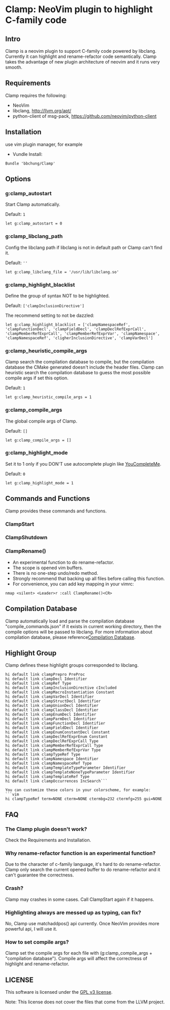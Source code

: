 # Clamp: NeoVim plugin to highlight C-family code

## Intro

Clamp is a neovim plugin to support C-family code powered by libclang.
Currently it can highlight and rename-refactor code semantically. Clamp takes
the advantage of new plugin architecture of neovim and it runs very smooth.

## Requirements

Clamp requires the following:

* NeoVim
* libclang, http://llvm.org/apt/
* python-client of msg-pack, https://github.com/neovim/python-client

## Installation

use vim plugin manager, for example

* Vundle Install:
```vim
Bundle 'bbchung/Clamp'
```

## Options

### g:clamp_autostart

Start Clamp automatically.

Default: `1`
```vim
let g:clamp_autostart = 0
```

### g:clamp_libclang_path

Config the libclang path if libclang is not in default path or Clamp can't
find it.

Default: `''`
```vim
let g:clamp_libclang_file = '/usr/lib/libclang.so'
```

### g:clamp_highlight_blacklist

Define the group of syntax NOT to be highlighted.

Default: `['clampInclusionDirective']`

The recommend setting to not be dazzled:
```vim
let g:clamp_highlight_blacklist = ['clampNamespaceRef', 'clampFunctionDecl', 'clampFieldDecl', 'clampDeclRefExprCall', 'clampMemberRefExprCall', 'clampMemberRefExprVar', 'clampNamespace', 'clampNamespaceRef', 'cligherInclusionDirective', 'clampVarDecl']
```

### g:clamp_heuristic_compile_args

Clamp search the compilation database to compile, but the compilation
database the CMake generated doesn't include the header files. Clamp can
heuristic search the compilation database to guess the most possible compile
args if set this option.

Default: `1`
```vim
let g:clamp_heuristic_compile_args = 1
```

### g:clamp_compile_args

The global compile args of Clamp.

Default: `[]`
```vim
let g:clamp_compile_args = []
```

### g:clamp_highlight_mode

Set it to 1 only if you DON'T use autocomplete plugin like
[YouCompleteMe][ycm].

Default: `0`
```vim
let g:clamp_highlight_mode = 1
```

## Commands and Functions

Clamp provides these commands and functions.

### ClampStart

### ClampShutdown

### ClampRename()

* An experimental function to do rename-refactor.
* The scope is opened vim buffers.
* There is no one-step undo/redo method.
* Strongly recommend that backing up all files before calling this function.
* For convenience, you can add key mapping in your vimrc:
```vim
nmap <silent> <Leader>r :call ClampRename()<CR>
```

## Compilation Database

Clamp automatically load and parse the compilation database
"compile_commands.json" if it exists in current working directory, then the
compile options will be passed to libclang. For more information about
compilation database, please reference[Compilation Database][cdb].

## Highlight Group

Clamp defines these highlight groups corresponded to libclang.

```vim
hi default link clampPrepro PreProc
hi default link clampDecl Identifier
hi default link clampRef Type
hi default link clampInclusionDirective cIncluded
hi default link clampMacroInstantiation Constant
hi default link clampVarDecl Identifier
hi default link clampStructDecl Identifier
hi default link clampUnionDecl Identifier
hi default link clampClassDecl Identifier
hi default link clampEnumDecl Identifier
hi default link clampParmDecl Identifier
hi default link clampFunctionDecl Identifier
hi default link clampFieldDecl Identifier
hi default link clampEnumConstantDecl Constant
hi default link clampDeclRefExprEnum Constant
hi default link clampDeclRefExprCall Type
hi default link clampMemberRefExprCall Type
hi default link clampMemberRefExprVar Type
hi default link clampTypeRef Type
hi default link clampNamespace Identifier
hi default link clampNamespaceRef Type
hi default link clampTemplateTypeParameter Identifier
hi default link clampTemplateNoneTypeParameter Identifier
hi default link clampTemplateRef Type
hi default link clampOccurrences IncSearch```

You can customize these colors in your colorscheme, for example:
```vim
hi clampTypeRef term=NONE cterm=NONE ctermbg=232 ctermfg=255 gui=NONE
```

## FAQ

### The Clamp plugin doesn't work?
Check the Requirements and Installation.

### Why rename-refactor function is an experimental function?
Due to the character of c-family language, it's hard to do rename-refactor.
Clamp only search the current opened buffer to do rename-refactor and it can't
guarantee the correctness.

### Crash?
Clamp may crashes in some cases. Call ClampStart again if it happens.

### Highlighting always are messed up as typing, can fix?
No, Clamp use matchaddpos() api currently. Once NeoVim provides more powerful
api, I will use it.

### How to set compile args?
Clamp set the compile args for each file with (g:clamp_compile_args +
"compilation database"). Compile args will affect the correctness of highlight
and rename-refactor.

## LICENSE

This software is licensed under the [GPL v3 license][gpl].

Note: This license does not cover the files that come from the LLVM project.


[gpl]: http://www.gnu.org/copyleft/gpl.html
[ycm]: https://github.com/Valloric/YouCompleteMe
[cdb]: http://clang.llvm.org/docs/JSONCompilationDatabase.html
